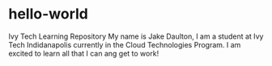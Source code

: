 # hello-world
Ivy Tech Learning Repository
My name is Jake Daulton, I am a student at Ivy Tech Indidanapolis currently in the Cloud Technologies Program. I am excited to learn all that I can ang get to work!
